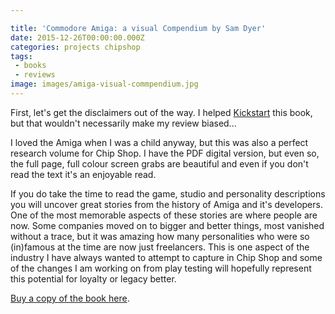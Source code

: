 ```yaml
---

title: 'Commodore Amiga: a visual Compendium by Sam Dyer'
date: 2015-12-26T00:00:00.000Z
categories: projects chipshop
tags:
 - books 
 - reviews
image: images/amiga-visual-commpendium.jpg
---
```


First, let's get the disclaimers out of the way. I helped [Kickstart](https://www.kickstarter.com/projects/2146199819/commodore-amiga-a-visual-commpendium) this book, but that wouldn't necessarily make my review biased...

I loved the Amiga when I was a child anyway, but this was also a perfect research volume for Chip Shop. I have the PDF digital version, but even so, the full page, full colour screen grabs are beautiful and even if you don't read the text it's an enjoyable read.

If you do take the time to read the game, studio and personality descriptions you will uncover great stories from the history of Amiga and it's developers. One of the most memorable aspects of these stories are where people are now. Some companies moved on to bigger and better things, most vanished without a trace, but it was amazing how many personalities who were so (in)famous at the time are now just freelancers. This is one aspect of the industry I have always wanted to attempt to capture in Chip Shop and some of the changes I am working on from play testing will hopefully represent this potential for loyalty or legacy better.

[Buy a copy of the book here](https://www.bitmapbooks.co.uk/collections/all/products/commodore-amiga-a-visual-commpendium).
